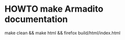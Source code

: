 HOWTO make Armadito documentation
=================================

make clean && make html && firefox build/html/index.html
